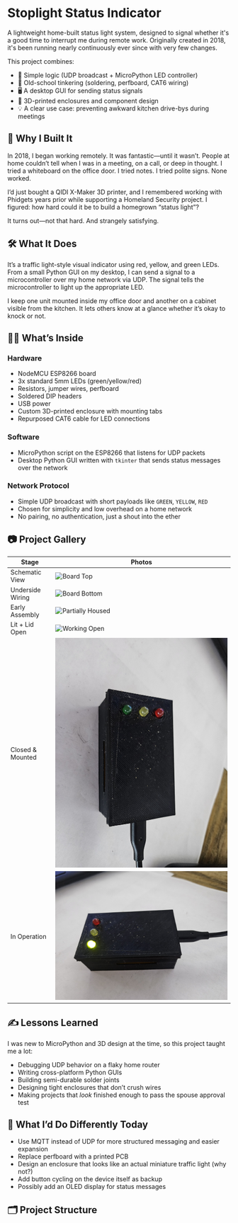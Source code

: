 # Stoplight Status Indicator

A lightweight home-built status light system, designed to signal whether it's a good time to interrupt me during remote work. Originally created in 2018, it's been running nearly continuously ever since with very few changes.  

This project combines:
- 🧠 Simple logic (UDP broadcast + MicroPython LED controller)
- 🔧 Old-school tinkering (soldering, perfboard, CAT6 wiring)
- 🖥️ A desktop GUI for sending status signals
- 🧰 3D-printed enclosures and component design
- 💡 A clear use case: preventing awkward kitchen drive-bys during meetings

## 🧭 Why I Built It

In 2018, I began working remotely. It was fantastic—until it wasn’t. People at home couldn’t tell when I was in a meeting, on a call, or deep in thought. I tried a whiteboard on the office door. I tried notes. I tried polite signs. None worked.

I’d just bought a QIDI X-Maker 3D printer, and I remembered working with Phidgets years prior while supporting a Homeland Security project. I figured: how hard could it be to build a homegrown “status light”?

It turns out—not that hard. And strangely satisfying.

## 🛠️ What It Does

It’s a traffic light-style visual indicator using red, yellow, and green LEDs. From a small Python GUI on my desktop, I can send a signal to a microcontroller over my home network via UDP. The signal tells the microcontroller to light up the appropriate LED.

I keep one unit mounted inside my office door and another on a cabinet visible from the kitchen. It lets others know at a glance whether it’s okay to knock or not.

## 🧑‍🔬 What’s Inside

### Hardware
- NodeMCU ESP8266 board
- 3x standard 5mm LEDs (green/yellow/red)
- Resistors, jumper wires, perfboard
- Soldered DIP headers
- USB power
- Custom 3D-printed enclosure with mounting tabs
- Repurposed CAT6 cable for LED connections

### Software
- MicroPython script on the ESP8266 that listens for UDP packets
- Desktop Python GUI written with `tkinter` that sends status messages over the network

### Network Protocol
- Simple UDP broadcast with short payloads like `GREEN`, `YELLOW`, `RED`
- Chosen for simplicity and low overhead on a home network
- No pairing, no authentication, just a shout into the ether

## 📷 Project Gallery

| Stage | Photos |
|-------|--------|
| Schematic View | ![Board Top](images/board_top.jpg) |
| Underside Wiring | ![Board Bottom](images/board_bottom.jpg) |
| Early Assembly | ![Partially Housed](images/case_open.jpg) |
| Lit + Lid Open | ![Working Open](images/case_open.jpg) |
| Closed & Mounted | ![Closed Box](images/case.jpg) |
| In Operation | ![Active Green](images/final.jpg) |

## ✍️ Lessons Learned

I was new to MicroPython and 3D design at the time, so this project taught me a lot:
- Debugging UDP behavior on a flaky home router
- Writing cross-platform Python GUIs
- Building semi-durable solder joints
- Designing tight enclosures that don’t crush wires
- Making projects that *look* finished enough to pass the spouse approval test

## 🤔 What I’d Do Differently Today

- Use MQTT instead of UDP for more structured messaging and easier expansion
- Replace perfboard with a printed PCB
- Design an enclosure that looks like an actual miniature traffic light (why not?)
- Add button cycling on the device itself as backup
- Possibly add an OLED display for status messages

## 🗂️ Project Structure

